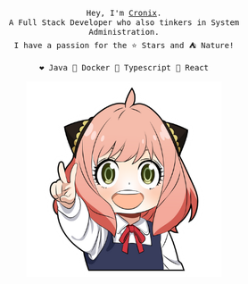 <p align="center">
  <br>
  <br>
  <br>
  <samp>
    Hey, I'm <a href="https://github.com/CronixZero">Cronix</a>.
    <br>A Full Stack Developer who also tinkers in System Administration.
    <br>I have a passion for the <kbd>⭐ Stars</kbd> and <kbd>⛺ Nature</kbd>!
    <br>
    <br><kbd>❤️ Java</kbd>
        <kbd>🐳 Docker</kbd>
        <kbd>📖 Typescript</kbd>
        <kbd>🦥 React</kbd>
  </samp>
  <br>
  <br>
  <img src="https://github.com/CronixZero/CronixZero/blob/main/assets/anya.png" width="350" />
</p>